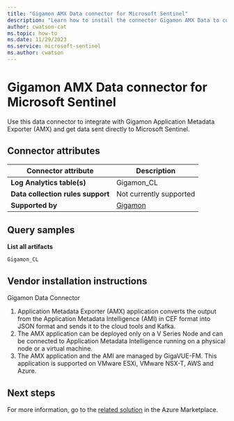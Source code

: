 ```yaml
---
title: "Gigamon AMX Data connector for Microsoft Sentinel"
description: "Learn how to install the connector Gigamon AMX Data to connect your data source to Microsoft Sentinel."
author: cwatson-cat
ms.topic: how-to
ms.date: 11/29/2023
ms.service: microsoft-sentinel
ms.author: cwatson
---
```


# Gigamon AMX Data connector for Microsoft Sentinel

Use this data connector to integrate with Gigamon Application Metadata Exporter (AMX) and get data sent directly to Microsoft Sentinel. 

## Connector attributes

| Connector attribute | Description |
| --- | --- |
| **Log Analytics table(s)** | Gigamon_CL<br/> |
| **Data collection rules support** | Not currently supported |
| **Supported by** | [Gigamon](https://www.gigamon.com/) |

## Query samples

**List all artifacts**
   ```kusto
Gigamon_CL
   ```



## Vendor installation instructions

Gigamon Data Connector

1. Application Metadata Exporter (AMX) application converts the output from the Application Metadata Intelligence (AMI) in CEF format into JSON format and sends it to the cloud tools and Kafka.
 2. The AMX application can be deployed only on a V Series Node and can be connected to Application Metadata Intelligence running on a physical node or a virtual machine.
 3. The AMX application and the AMI are managed by GigaVUE-FM. This application is supported on VMware ESXi, VMware NSX-T, AWS and Azure.
  





## Next steps

For more information, go to the [related solution](https://azuremarketplace.microsoft.com/en-us/marketplace/apps/gigamon-inc.microsoft-sentinel-solution-gigamon?tab=Overview) in the Azure Marketplace.
